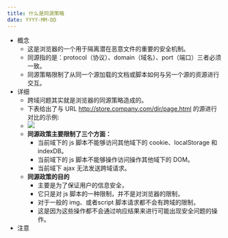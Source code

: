 ```yaml
---
title: 什么是同源策略
date: YYYY-MM-DD
---
```

- 概念
  - 这是浏览器的一个用于隔离潜在恶意文件的重要的安全机制。
  - 同源指的是：protocol（协议）、domain（域名）、port（端口）三者必须一致。
  - 同源策略限制了从同一个源加载的文档或脚本如何与另一个源的资源进行交互。
- 详细
  - 跨域问题其实就是浏览器的同源策略造成的。
  - 下表给出了与 URL http://store.company.com/dir/page.html 的源进行对比的示例:
  - ![](../../../.vuepress/public/img/docs/front-end/computer-network/浏览器原理/同源策略.png)
  - **同源政策主要限制了三个方面：**
    - 当前域下的 js 脚本不能够访问其他域下的 cookie、localStorage 和 indexDB。
    - 当前域下的 js 脚本不能够操作访问操作其他域下的 DOM。
    - 当前域下 ajax 无法发送跨域请求。
  - **同源政策的目的**
    - 主要是为了保证用户的信息安全，
    - 它只是对 js 脚本的一种限制，并不是对浏览器的限制，
    - 对于一般的 img、或者script 脚本请求都不会有跨域的限制，
    - 这是因为这些操作都不会通过响应结果来进行可能出现安全问题的操作。
- 注意